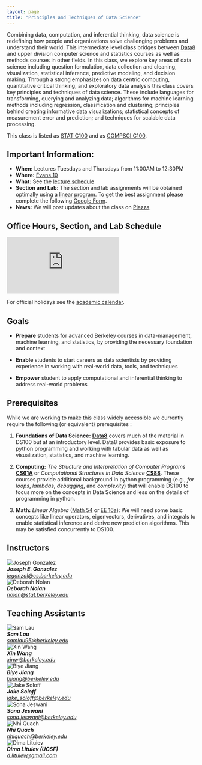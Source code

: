 ```yaml
---
layout: page
title: "Principles and Techniques of Data Science"
---
```


<!-- # DS100: Principles & Techniques of Data Science -->

Combining data, computation, and inferential thinking, data science is
redefining how people and organizations solve challenging problems and
understand their world. This intermediate level class bridges between
[Data8](http://data8.org) and upper division computer science and statistics
courses as well as methods courses in other fields. In this class, we explore
key areas of data science including question formulation, data collection and
cleaning, visualization, statistical inference, predictive modeling, and
decision making.​ Through a strong emphasizes on data centric computing,
quantitative critical thinking, and exploratory data analysis this class covers
key principles and techniques of data science. These include languages for
transforming, querying and analyzing data; algorithms for machine learning
methods including regression, classification and clustering; principles behind
creating informative data visualizations; statistical concepts of measurement
error and prediction; and techniques for scalable data processing.

This class is listed as [STAT C100](http://classes.berkeley.edu/content/2017-fall-stat-c100-001-lec-001) and as [COMPSCI C100](http://classes.berkeley.edu/content/2017-fall-compsci-c100-001-lec-001).

## Important Information:

* **When:** Lectures Tuesdays and Thursdays from 11:00AM to 12:30PM
* **Where:** [Evans 10](http://www.berkeley.edu/map?evans)
* **What:** See the [lecture schedule](http://www.ds100.org/fa17/syllabus)
* **Section and Lab:** The section and lab assignments will be obtained optimally using a [linear program](https://en.wikipedia.org/wiki/Assignment_problem).  To get the best assignment please complete the following [Google Form](https://goo.gl/forms/uGf0qhF2rPF8inRl2).
* **News:** We will post updates about the class on [Piazza](https://piazza.com/berkeley/fall2017/ds100/home)




<!--

If you have enrolled in the wait-list please complete the following  <a href="https://goo.gl/forms/Ku5cu7L7cUbSaTKc2">Background Survey</a> we will use this to help in admitting students into the class.  Please sign up for Piazza to follow updates on the wait list.
 -->

## Office Hours, Section, and Lab Schedule

<div class="embed-wrapper">
  <iframe src="https://calendar.google.com/calendar/embed?src=berkeley.edu_8134mn9ocmcqncv8g6vj9fr3sg%40group.calendar.google.com&ctz=America/Los_Angeles" style="border: 0" frameborder="0" scrolling="no"></iframe>
</div>

For official holidays see the [academic calendar](http://registrar.berkeley.edu/sites/default/files/pdf/UCB_AcademicCalendar_2017-18_V3.pdf).


## Goals

* **Prepare** students for advanced Berkeley courses in data-management, machine learning, and statistics, by providing the necessary foundation and context

* **Enable** students to start careers as data scientists by providing experience in working with real-world data, tools, and techniques

* **Empower** student to apply computational and inferential thinking to address real-world problems


## Prerequisites

While we are working to make this class widely accessible we currently require the following (or equivalent) prerequisites :

1. **Foundations of Data Science:** [**Data8**](http://data8.org/fa16/) covers much of the material in DS100 but at an introductory level.  Data8 provides basic exposure to python programming and working with tabular data as well as visualization, statistics, and machine learning.


1. **Computing:** *The Structure and Interpretation of Computer Programs* [**CS61A**](http://cs61a.org) or *Computational Structures in Data Science* [**CS88**](http://cs88-website.github.io).   These courses provide additional background in python programming (e.g., *for loops*, *lambdas*, *debugging*, and *complexity*) that will enable DS100 to focus more on the concepts in Data Science and less on the details of programming in python.

1. **Math:** *Linear Algebra* ([Math 54](https://math.berkeley.edu/~nadler/54fall2015.html) or [EE 16a](http://inst.eecs.berkeley.edu/~ee16a/fa16/)): We will need some basic concepts like linear operators, eigenvectors, derivatives, and integrals to enable statistical inference and derive new prediction algorithms.  This may be satisfied concurrently to DS100.


## Instructors

<section class="staff">
  <div class="staff__item">
    <img class="staff__img"
         src="https://jegonzal.github.io/assets/jegonzal.jpg"
         alt="Joseph Gonzalez" />
    <address>
      <strong>Joseph E. Gonzalez</strong><br>
      <a href="mailto:jegonzal@cs.berkeley.edu">jegonzal@cs.berkeley.edu</a>
    </address>
  </div>

  <div class="staff__item">
    <img class="staff__img"
         src="http://www.stat.berkeley.edu/~nolan/images/Deb-Nolan.jpg"
         alt="Deborah Nolan" />
    <address>
      <strong>Deborah Nolan</strong><br>
      <a href="mailto:nolan@stat.berkeley.edu">nolan@stat.berkeley.edu</a>
    </address>
  </div>
</section>

## Teaching Assistants
<section class="staff">
  <div class="staff__item">
    <img class="staff__img"
         src="assets/images/SamLau.jpg"
         alt="Sam Lau" />
    <address>
      <strong>Sam Lau</strong><br>
      <a href="mailto:samlau95@berkeley.edu">samlau95@berkeley.edu</a>
    </address>
  </div>

  <div class="staff__item">
    <img class="staff__img"
         src="assets/images/XinWang.jpg"
         alt="Xin Wang" />
    <address>
      <strong>Xin Wang</strong><br>
      <a href="mailto:xinw@berkeley.edu">xinw@berkeley.edu</a>
    </address>
  </div>

  <div class="staff__item">
    <img class="staff__img"
         src="assets/images/BiyeJiang.jpg"
         alt="Biye Jiang" />
    <address>
      <strong>Biye Jiang</strong><br>
      <a href="mailto:bjiang@berkeley.edu">bjiang@berkeley.edu</a>
    </address>
  </div>

  <div class="staff__item">
    <img class="staff__img"
         src="assets/images/JakeSoloff.jpg"
         alt="Jake Soloff" />
    <address>
      <strong>Jake Soloff</strong><br>
      <a href="mailto:jake_soloff@berkeley.edu">jake_soloff@berkeley.edu</a>
    </address>
  </div>

  <div class="staff__item">
    <img class="staff__img"
         src="assets/images/SonaJeswani.jpg"
         alt="Sona Jeswani" />
    <address>
      <strong>Sona Jeswani</strong><br>
      <a href="mailto:sona.jeswani@berkeley.edu">sona.jeswani@berkeley.edu</a>
    </address>
  </div>

  <div class="staff__item">
    <img class="staff__img"
         src="assets/images/NhiQuach.jpg"
         alt="Nhi Quach" />
    <address>
      <strong>Nhi Quach</strong><br>
      <a href="mailto:nhiquach@berkeley.edu">nhiquach@berkeley.edu</a>
    </address>
  </div>

  <div class="staff__item">
    <img class="staff__img"
         src="assets/images/DimaLituiev.jpg"
         alt="Dima Lituiev" />
    <address>
      <strong>Dima Lituiev (UCSF)</strong><br>
      <a href="mailto:d.lituiev@gmail.com">d.lituiev@gmail.com</a>
    </address>
  </div>

</section>
